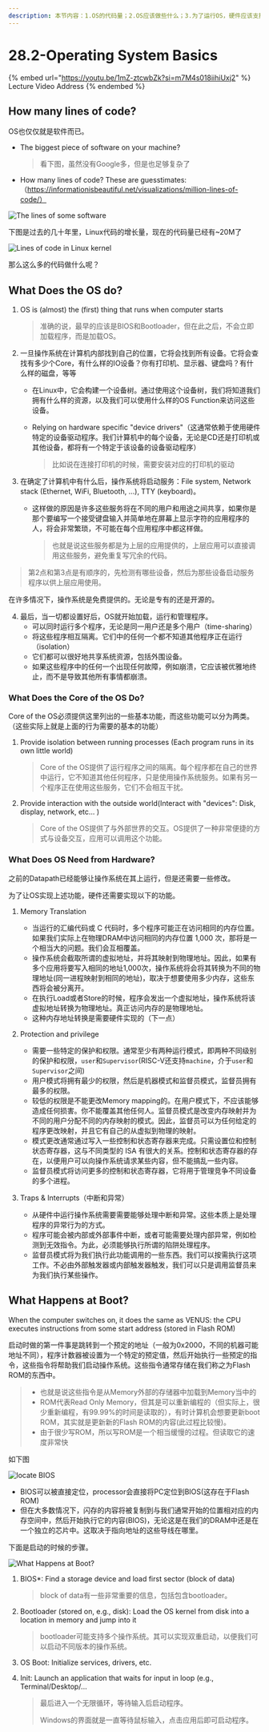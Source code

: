 ```yaml
---
description: 本节内容：1.OS的代码量；2.OS应该做些什么；3.为了运行OS，硬件应该支持什么样的功能；4.在计算机启动时的时候有哪些步骤；
---
```


# 28.2-Operating System Basics

{% embed url="https://youtu.be/1mZ-ztcwbZk?si=m7M4s018iihiUxj2" %}
Lecture Video Address
{% endembed %}

## How many lines of code?

OS也仅仅就是软件而已。

- The biggest piece of software on your machine?

    > 看下图，虽然没有Google多，但是也足够复杂了

- How many lines of code? These are guesstimates:（https://informationisbeautiful.net/visualizations/million-lines-of-code/）

![The lines of some software](.image/image-20240625143211061.png)

下图是过去的几十年里，Linux代码的增长量，现在的代码量已经有~20M了

![Lines of code in Linux kernel](.image/image-20240625143300300.png)

那么这么多的代码做什么呢？

## What Does the OS do?

1. OS is (almost) the (first) thing that runs when computer starts

    > 准确的说，最早的应该是BIOS和Bootloader，但在此之后，不会立即加载程序，而是加载OS。

2. 一旦操作系统在计算机内部找到自己的位置，它将会找到所有设备。它将会查找有多少个Core，有什么样的IO设备？你有打印机、显示器、键盘吗？有什么样的磁盘，等等

    - 在Linux中，它会构建一个设备树。通过使用这个设备树，我们将知道我们拥有什么样的资源，以及我们可以使用什么样的OS Function来访问这些设备。

    - Relying on hardware specific "device drivers"（这通常依赖于使用硬件特定的设备驱动程序。我们计算机中的每个设备，无论是CD还是打印机或其他设备，都将有一个特定于该设备的设备驱动程序）

        > 比如说在连接打印机的时候，需要安装对应的打印机的驱动

3. 在确定了计算机中有什么后，操作系统将启动服务：File system, Network stack (Ethernet, WiFi, Bluetooth, …), TTY (keyboard)。

    - 这样做的原因是许多这些服务将在不同的用户和用途之间共享，如果你是那个要编写一个接受键盘输入并简单地在屏幕上显示字符的应用程序的人，将会非常繁琐，不可能在每个应用程序中都这样做。

        > 也就是说这些服务都是为上层的应用提供的，上层应用可以直接调用这些服务，避免重复写冗余的代码。

> 第2点和第3点是有顺序的，先检测有哪些设备，然后为那些设备启动服务程序以供上层应用使用。

在许多情况下，操作系统是免费提供的。无论是专有的还是开源的。

4. 最后，当一切都设置好后，OS就开始加载，运行和管理程序。
    - 可以同时运行多个程序，无论是同一用户还是多个用户（time-sharing）
    - 将这些程序相互隔离。它们中的任何一个都不知道其他程序正在运行（isolation）
    - 它们都可以很好地共享系统资源，包括外围设备。
    - 如果这些程序中的任何一个出现任何故障，例如崩溃，它应该被优雅地终止，而不是导致其他所有事情都崩溃。

### What Does the Core of the OS Do?

Core of the OS必须提供这里列出的一些基本功能，而这些功能可以分为两类。（这些实际上就是上面的行为需要的基本的功能）

1. Provide isolation between running processes (Each program runs in its own little world)

    > Core of the OS提供了运行程序之间的隔离。每个程序都在自己的世界中运行，它不知道其他任何程序，只是使用操作系统服务。如果有另一个程序正在使用这些服务，它们不会相互干扰。

2. Provide interaction with the outside world(Interact with "devices": Disk, display, network, etc... )

    > Core of the OS提供了与外部世界的交互。OS提供了一种非常便捷的方式与设备交互，应用可以调用这个功能。

### What Does OS Need from Hardware?

之前的Datapath已经能够让操作系统在其上运行，但是还需要一些修改。

为了让OS实现上述功能，硬件还需要实现以下的功能。

1. Memory Translation
    - 当运行的汇编代码或 C 代码时，多个程序可能正在访问相同的内存位置。如果我们实际上在物理DRAM中访问相同的内存位置 1,000 次，那将是一个相当大的问题。我们会互相覆盖。
    - 操作系统会截取所谓的虚拟地址，并将其映射到物理地址。因此，如果有多个应用将要写入相同的地址1,000次，操作系统将会将其转换为不同的物理地址(同一进程映射到相同的地址)，取决于想要使用多少内存，这些东西将会被分离开。
    - 在执行Load或者Store的时候，程序会发出一个虚拟地址，操作系统将该虚拟地址转换为物理地址。真正访问内存的是物理地址。
    - 这种内存地址转换是需要硬件实现的（下一点）

2. Protection and privilege
    - 需要一些特定的保护和权限。通常至少有两种运行模式，即两种不同级别的保护和权限，`user`和`Supervisor`(RISC-V还支持`machine`，介于`user`和`Supervisor`之间)
    - 用户模式将拥有最少的权限，然后是机器模式和监督员模式，监督员拥有最多的权限。
    - 较低的权限是不能更改Memory mapping的。在用户模式下，不应该能够造成任何损害。你不能覆盖其他任何人。监督员模式是改变内存映射并为不同的用户分配不同的内存映射的模式。因此，监督员可以为任何给定的程序更改映射，并且它有自己的从虚拟到物理的映射。
    - 模式更改通常通过写入一些控制和状态寄存器来完成。只需设置位和控制状态寄存器，这与不同类型的 ISA 有很大的关系。控制和状态寄存器的存在，以便用户可以向操作系统请求某些内容，但不能搞乱一些内容。
    - 监督员模式将访问更多的控制和状态寄存器，它将用于管理竞争不同设备的多个进程。

3. Traps & Interrupts（中断和异常）
    - 从硬件中运行操作系统需要需要能够处理中断和异常。这些本质上是处理程序的异常行为的方式。
    - 程序可能会被内部或外部事件中断，或者可能需要处理内部异常，例如检测到无效指令。为此，必须能够执行所谓的陷阱处理程序。
    - 监督员模式将为我们执行此功能调用的一些东西。我们可以按需执行这项工作。不必由外部触发器或内部触发器触发，我们可以只是调用监督员来为我们执行某些操作。

## What Happens at Boot?

When the computer switches on, it does the same as VENUS: the CPU executes instructions from some start address (stored in Flash ROM)

启动时做的第一件事是跳转到一个预定的地址（一般为0x2000，不同的机器可能地址不同），程序计数器被设置为一个特定的预定值，然后开始执行一些预定的指令，这些指令将帮助我们启动操作系统。这些指令通常存储在我们称之为Flash ROM的东西中。

> - 也就是说这些指令是从Memory外部的存储器中加载到Memory当中的
> - ROM代表Read Only Memory，但其是可以重新编程的（但实际上，很少重新编程，有99.99%的时间是读取的），有时计算机会想要更新boot ROM，其实就是更新新的Flash ROM的内容(此过程比较慢)。
> - 由于很少写ROM，所以写ROM是一个相当缓慢的过程。但读取它的速度非常快

如下图

![locate BIOS](.image/image-20240625143632855.png)

- BIOS可以被直接定位，processor会直接将PC定位到BIOS(这存在于Flash ROM)
- 但在大多数情况下，闪存的内容将被复制到与我们通常开始的位置相对应的内存空间中，然后开始执行它的内容(BIOS)，无论这是在我们的DRAM中还是在一个独立的芯片中。这取决于指向地址的这些导线在哪里。

下面是启动的时候的步骤。

![What Happens at Boot?](.image/image-20240625143707121.png)

1. BIOS*: Find a storage device and load first sector (block of data)

    > block of data有一些非常重要的信息，包括包含bootloader。

2. Bootloader (stored on, e.g., disk): Load the OS kernel from disk into a location in memory and jump into it

    > bootloader可能支持多个操作系统。其可以实现双重启动，以便我们可以启动不同版本的操作系统。

3. OS Boot: Initialize services, drivers, etc.

4. Init: Launch an application that waits for input in loop (e.g., Terminal/Desktop/...

    > 最后进入一个无限循环，等待输入后启动程序。
    >
    > Windows的界面就是一直等待鼠标输入，点击应用后即可启动程序。
